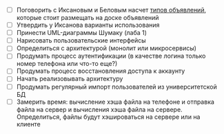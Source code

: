 - [ ] Поговорить с Иксановым и Беловым насчет [типов объявлений](Типы%20объявлений.md), которые стоит размещать на доске объявлений
- [ ] Утвердить у Иксанова варианты использования
- [ ] Принести UML-диаграммы Шумаку (лаба 1)
- [ ] Нарисовать пользовательские интерфейсы
- [ ] Определиться с архитектурой (монолит или микросервисы)
- [ ] Продумать процесс аутентификации (в качестве логина только номер телефона или что-то еще?)
- [ ] Продумать процесс восстановления доступа к аккаунту
- [ ] Начать реализовывать архитектуру
- [ ] Продумать регулярный импорт пользователей из университетской БД
- [ ] Замерить время: вычисление хэша файла на телефоне и отправка файла на сервер и вычисления хэша файла на сервере. Определиться, файлы будут хэшироваться на сервере или на клиенте